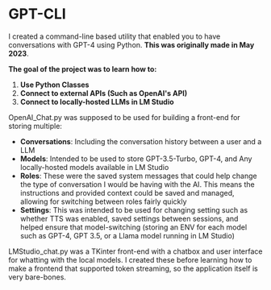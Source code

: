 # GPT-CLI
I created a command-line based utility that enabled you to have conversations with GPT-4 using Python. **This was originally made in May 2023**.

**The goal of the project was to learn how to:**

1. **Use Python Classes**
2. **Connect to external APIs (Such as OpenAI's API)**
3. **Connect to locally-hosted LLMs in LM Studio**

OpenAI_Chat.py was supposed to be used for building a front-end for storing multiple:
- **Conversations**: Including the conversation history between a user and a LLM
- **Models**: Intended to be used to store GPT-3.5-Turbo, GPT-4, and Any locally-hosted models available in LM Studio
- **Roles**: These were the saved system messages that could help change the type of conversation I would be having with the AI. This means the instructions and provided context could be saved and managed, allowing for switching between roles fairly quickly
- **Settings**: This was intended to be used for changing setting such as whether TTS was enabled, saved settings between sessions, and helped ensure that model-switching (storing an ENV for each model such as GPT-4, GPT 3.5, or a Llama model running in LM Studio)

LMStudio_chat.py was a TKinter front-end with a chatbox and user interface for whatting with the local models. I created these before learning how to make a frontend that supported token streaming, so the application itself is very bare-bones. 
